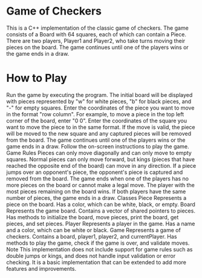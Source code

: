 # Game of Checkers
This is a C++ implementation of the classic game of checkers. The game consists of a Board with 64 squares, each of which can contain a Piece. There are two players, Player1 and Player2, who take turns moving their pieces on the board. The game continues until one of the players wins or the game ends in a draw.

# How to Play
Run the game by executing the program.
The initial board will be displayed with pieces represented by "w" for white pieces, "b" for black pieces, and "-" for empty squares.
Enter the coordinates of the piece you want to move in the format "row column". For example, to move a piece in the top left corner of the board, enter "0 0".
Enter the coordinates of the square you want to move the piece to in the same format.
If the move is valid, the piece will be moved to the new square and any captured pieces will be removed from the board.
The game continues until one of the players wins or the game ends in a draw.
Follow the on-screen instructions to play the game.
Game Rules
Pieces can only move diagonally and can only move to empty squares.
Normal pieces can only move forward, but kings (pieces that have reached the opposite end of the board) can move in any direction.
If a piece jumps over an opponent's piece, the opponent's piece is captured and removed from the board.
The game ends when one of the players has no more pieces on the board or cannot make a legal move.
The player with the most pieces remaining on the board wins. If both players have the same number of pieces, the game ends in a draw.
Classes
Piece
Represents a piece on the board.
Has a color, which can be white, black, or empty.
Board
Represents the game board.
Contains a vector of shared pointers to pieces.
Has methods to initialize the board, move pieces, print the board, get pieces, and set pieces.
Player
Represents a player in the game.
Has a name and a color, which can be white or black.
Game
Represents a game of checkers.
Contains a board, player1, player2, and currentPlayer.
Has methods to play the game, check if the game is over, and validate moves.
Note
This implementation does not include support for game rules such as double jumps or kings, and does not handle input validation or error checking. It is a basic implementation that can be extended to add more features and improvements.
